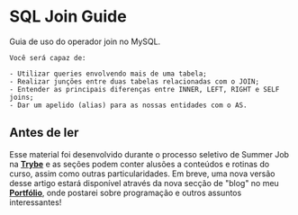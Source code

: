 # SQL Join Guide
Guia de uso do operador join no MySQL.

```
Você será capaz de:

- Utilizar queries envolvendo mais de uma tabela;
- Realizar junções entre duas tabelas relacionadas com o JOIN;
- Entender as principais diferenças entre INNER, LEFT, RIGHT e SELF joins;
- Dar um apelido (alias) para as nossas entidades com o AS.
```

## Antes de ler

Esse material foi desenvolvido durante o processo seletivo de Summer Job na [**Trybe**](https://www.betrybe.com/) e as seções podem conter alusões a
conteúdos e rotinas do curso, assim como outras particularidades. Em breve, uma nova versão desse artigo estará disponível através da nova secção de "blog"
no meu [**Portfólio**](https://portfolio-orcin-six.vercel.app/), onde postarei sobre programação e outros assuntos interessantes!
